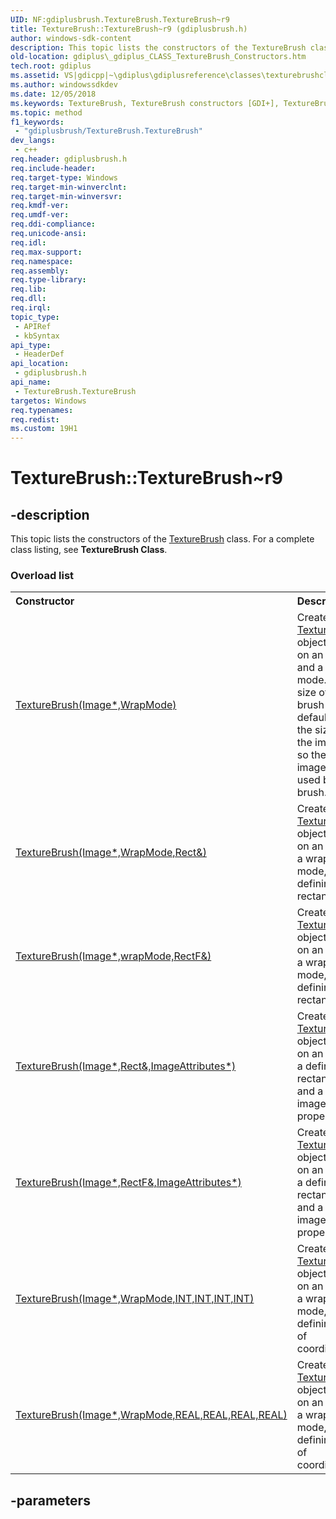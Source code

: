 ```yaml
---
UID: NF:gdiplusbrush.TextureBrush.TextureBrush~r9
title: TextureBrush::TextureBrush~r9 (gdiplusbrush.h)
author: windows-sdk-content
description: This topic lists the constructors of the TextureBrush class. For a complete class listing, see TextureBrush Class.
old-location: gdiplus\_gdiplus_CLASS_TextureBrush_Constructors.htm
tech.root: gdiplus
ms.assetid: VS|gdicpp|~\gdiplus\gdiplusreference\classes\texturebrushclass\texturebrushconstructors.htm
ms.author: windowssdkdev
ms.date: 12/05/2018
ms.keywords: TextureBrush, TextureBrush constructors [GDI+], TextureBrush.TextureBrush, TextureBrush.TextureBrush~r9, TextureBrush::TextureBrush, TextureBrush::TextureBrush~r9, _gdiplus_CLASS_TextureBrush_Constructors, gdiplus._gdiplus_CLASS_TextureBrush_Constructors, gdiplusbrush/TextureBrush
ms.topic: method
f1_keywords: 
 - "gdiplusbrush/TextureBrush.TextureBrush"
dev_langs:
 - c++
req.header: gdiplusbrush.h
req.include-header: 
req.target-type: Windows
req.target-min-winverclnt: 
req.target-min-winversvr: 
req.kmdf-ver: 
req.umdf-ver: 
req.ddi-compliance: 
req.unicode-ansi: 
req.idl: 
req.max-support: 
req.namespace: 
req.assembly: 
req.type-library: 
req.lib: 
req.dll: 
req.irql: 
topic_type:
 - APIRef
 - kbSyntax
api_type:
 - HeaderDef
api_location:
 - gdiplusbrush.h
api_name:
 - TextureBrush.TextureBrush
targetos: Windows
req.typenames: 
req.redist: 
ms.custom: 19H1
---
```


# TextureBrush::TextureBrush~r9


## -description


<span>This topic lists the constructors of the 
			<a href="https://docs.microsoft.com/windows/desktop/api/gdiplusbrush/nl-gdiplusbrush-texturebrush">TextureBrush</a> class. For a complete class listing, see <b>TextureBrush Class</b>. 
</span><h3>Overload list</h3><table>
<tr>
<th align="left" width="37%">Constructor</th>
<th align="left" width="63%">Description</th>
</tr>
<tr>
<td align="left" width="37%">
<a href="https://docs.microsoft.com/previous-versions/ms534554(v=vs.85)">TextureBrush(Image*,WrapMode)</a>
</td>
<td align="left" width="63%">
Creates a <a href="https://docs.microsoft.com/windows/desktop/api/gdiplusbrush/nl-gdiplusbrush-texturebrush">TextureBrush</a> object based on an image and a wrap mode. The size of the brush defaults to the size of the image, so the entire image is used by the brush.

</td>
</tr>
<tr>
<td align="left" width="37%">
<a href="https://docs.microsoft.com/previous-versions/ms534558(v=vs.85)">TextureBrush(Image*,WrapMode,Rect&)</a>
</td>
<td align="left" width="63%">
Creates a <a href="https://docs.microsoft.com/windows/desktop/api/gdiplusbrush/nl-gdiplusbrush-texturebrush">TextureBrush</a> object based on an image, a wrap mode, and a defining rectangle.

</td>
</tr>
<tr>
<td align="left" width="37%">
<a href="https://docs.microsoft.com/previous-versions/ms534544(v=vs.85)">TextureBrush(Image*,wrapMode,RectF&)</a>
</td>
<td align="left" width="63%">
Creates a <a href="https://docs.microsoft.com/windows/desktop/api/gdiplusbrush/nl-gdiplusbrush-texturebrush">TextureBrush</a> object based on an image, a wrap mode, and a defining rectangle.

</td>
</tr>
<tr>
<td align="left" width="37%">
<a href="https://docs.microsoft.com/previous-versions/ms534546(v=vs.85)">TextureBrush(Image*,Rect&,ImageAttributes*)</a>
</td>
<td align="left" width="63%">
Creates a <a href="https://docs.microsoft.com/windows/desktop/api/gdiplusbrush/nl-gdiplusbrush-texturebrush">TextureBrush</a> object based on an image, a defining rectangle, and a set of image properties.

</td>
</tr>
<tr>
<td align="left" width="37%">
<a href="https://docs.microsoft.com/previous-versions/ms534552(v=vs.85)">TextureBrush(Image*,RectF&,ImageAttributes*)</a>
</td>
<td align="left" width="63%">
Creates a <a href="https://docs.microsoft.com/windows/desktop/api/gdiplusbrush/nl-gdiplusbrush-texturebrush">TextureBrush</a> object based on an image, a defining rectangle, and a set of image properties.

</td>
</tr>
<tr>
<td align="left" width="37%">
<a href="https://docs.microsoft.com/previous-versions/ms534548(v=vs.85)">TextureBrush(Image*,WrapMode,INT,INT,INT,INT)</a>
</td>
<td align="left" width="63%">
Creates a <a href="https://docs.microsoft.com/windows/desktop/api/gdiplusbrush/nl-gdiplusbrush-texturebrush">TextureBrush</a> object based on an image, a wrap mode, and a defining set of coordinates.

</td>
</tr>
<tr>
<td align="left" width="37%">
<a href="https://docs.microsoft.com/previous-versions/ms534550(v=vs.85)">TextureBrush(Image*,WrapMode,REAL,REAL,REAL,REAL)</a>
</td>
<td align="left" width="63%">
Creates a <a href="https://docs.microsoft.com/windows/desktop/api/gdiplusbrush/nl-gdiplusbrush-texturebrush">TextureBrush</a> object based on an image, a wrap mode, and a defining set of coordinates.

</td>
</tr>
</table>

## -parameters

